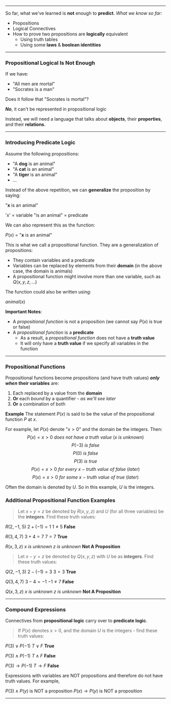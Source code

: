 - - - 

So far, what we've learned is **not** enough to **predict**.
*What we know so far:*
- Propositions
- Logical Connectives
- How to prove two propositions are **logically** equivalent
	- Using truth tables
	- Using some **laws** & **boolean identities**

- - -
### Propositional Logical Is Not Enough
If we have:
- "All men are mortal"
- "Socrates is a man"

Does it follow that "Socrates is mortal"?

***No***, it can't be represented in propositional logic

Instead, we will need a language that talks about **objects**, their **properties**, and their **relations**.

- - -
### Introducing Predicate Logic

Assume the following propositions:
- "A **dog** is an animal"
- "A **cat** is an animal"
- "A **tiger** is an animal"
- ...

Instead of the above repetition, we can **generalize** the proposition by saying:

"**x** is an animal"

'x' = variable
"is an animal" = predicate

We can also represent this as the function:

$P(x)$ = "**x** is an animal"

This is what we call a propositional function. They are a generalization of propositions:
- They contain variables and a predicate
- Variables can be replaced by elements from their **domain** (in the above case, the domain is animals)
- A propositional function might involve more than one variable, such as $Q(x,y,z,\dots)$

The function could also be written using:

$animal(x)$ 

**Important Notes**:
- A *propositional function* is not a proposition (we cannot say $P(x)$ is true or false)
- A *propositional function* is a **predicate**
	- As a result, a *propositional function* does not have a **truth value**
	- It will only have a **truth value** if we specify all variables in the function

- - -
### Propositional Functions

Propositional functions become propositions (and have truth values) ***only when*** **their variables** are:
1. Each replaced by a value from the **domain**
2. **Or** each *bound* by a quantifier - *as we'll see later*
3. **Or** a combination of both

**Example**
The statement $P(x)$ is said to be the value of the propositional function $P$ at $x$.

For example, let $P(x)$ denote "$x>0$" and the domain be the integers. Then:
$$
P(x) = x > 0 ~does~not~have~a~truth~value~(x~is~unknown)
$$
$$
P(-3) ~is~false
$$
$$
P(0)~is~false
$$
$$
P(3)~is~true
$$
$$
P(x) = x>0~for~every~x~-~truth~value~of~false~(later)
$$
$$
P(x) = x>0~for~some~x~-~truth~value~of~true~(later)
$$

Often the domain is denoted by $U$. So in this example, $U$ is the integers.

### Additional Propositional Function Examples

> Let $x + y = z$ be denoted by $R(x,y,z)$ and $U$ (for all three variables) be the **integers**. Find these truth values:

$R(2,-1,~5)$
$2+(-1) =1$
$1\neq 5$
**False**

$R(3,4,7)$
$3+4 =7$
$7=7$
**True**


$R(x,3,z)$
$x~is~unknown$
$z~is~unknown$
**Not A Proposition**

>  Let $x - y = z$ be denoted by $Q(x,y,z)$ with $U$ be as **integers**. Find these truth values:

$Q(2,-1,3)$
$2-(-1) = 3$
$3=3$
**True**

$Q(3,4,7)$
$3-4=-1$
$-1\neq 7$
**False**

$Q(x,3,z)$
$x~is~unknown$
$z~is~unknown$
**Not A Proposition**

- - -
### Compound Expressions

Connectives from **propositional logic** carry over to **predicate logic**.

> If $P(x)$ denotes $x>0$, and the domain $U$ is the integers - find these truth values:

$P(3)\lor P(-1)$
$T~\lor~F$
**True**

$P(3) \land P(-1)$
$T \land F$
**False**

$P(3)\to P(-1)$
$T\to F$
**False**

Expressions with variables are NOT propositions and therefore do not have truth values. For example,

$P(3)\land P(y)$ is NOT a proposition
$P(x)\to P(y)$ is NOT a proposition

- - -
